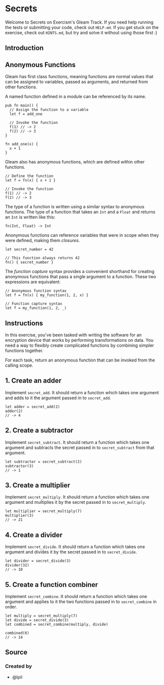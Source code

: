 # Secrets

Welcome to Secrets on Exercism's Gleam Track.
If you need help running the tests or submitting your code, check out `HELP.md`.
If you get stuck on the exercise, check out `HINTS.md`, but try and solve it without using those first :)

## Introduction

## Anonymous Functions

Gleam has first class functions, meaning functions are normal values that can be assigned to variables, passed as arguments, and returned from other functions.

A named function defined in a module can be referenced by its name.

```gleam
pub fn main() {
  // Assign the function to a variable
  let f = add_one

  // Invoke the function
  f(1) // -> 2
  f(2) // -> 3
}

fn add_one(x) {
  x + 1
}
```

Gleam also has anonymous functions, which are defined within other functions.

```gleam
// Define the function
let f = fn(x) { x + 1 }

// Invoke the function
f(1) // -> 2
f(2) // -> 3
```

The type of a function is written using a similar syntax to anonymous functions. The type of a function that takes an `Int` and a `Float` and returns an `Int` is written like this:

```gleam
fn(Int, Float) -> Int
```

Anonymous functions can reference variables that were in scope when they were defined, making them _closures_.

```gleam
let secret_number = 42

// This function always returns 42
fn() { secret_number }
```

The _function capture_ syntax provides a convenient shorthand for creating anonymous functions that pass a single argument to a function. These two expressions are equivalent:

```gleam
// Anonymous function syntax
let f = fn(x) { my_function(1, 2, x) }

// Function capture syntax
let f = my_function(1, 2, _)
```

## Instructions

In this exercise, you've been tasked with writing the software for an encryption device that works by performing transformations on data. You need a way to flexibly create complicated functions by combining simpler functions together.

For each task, return an anonymous function that can be invoked from the calling scope.

## 1. Create an adder

Implement `secret_add`. It should return a function which takes one argument and adds to it the argument passed in to `secret_add`.

```gleam
let adder = secret_add(2)
adder(2)
// -> 4
```

## 2. Create a subtractor

Implement `secret_subtract`. It should return a function which takes one argument and subtracts the secret passed in to `secret_subtract` from that argument.

```gleam
let subtractor = secret_subtract(2)
subtractor(3)
// -> 1
```

## 3. Create a multiplier

Implement `secret_multiply`. It should return a function which takes one argument and multiplies it by the secret passed in to `secret_multiply`.

```gleam
let multiplier = secret_multiply(7)
multiplier(3)
// -> 21
```

## 4. Create a divider

Implement `secret_divide`. It should return a function which takes one argument and divides it by the secret passed in to `secret_divide`.

```gleam
let divider = secret_divide(3)
divider(32)
// -> 10
```

## 5. Create a function combiner

Implement `secret_combine`. It should return a function which takes one argument and applies to it the two functions passed in to `secret_combine` in order.

```gleam
let multiply = secret_multiply(7)
let divide = secret_divide(3)
let combined = secret_combine(multiply, divide)

combined(6)
// -> 14
```

## Source

### Created by

- @lpil
